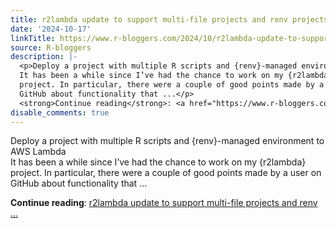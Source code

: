 ```yaml
---
title: r2lambda update to support multi-file projects and renv projects
date: '2024-10-17'
linkTitle: https://www.r-bloggers.com/2024/10/r2lambda-update-to-support-multi-file-projects-and-renv-projects/
source: R-bloggers
description: |-
  <p>Deploy a project with multiple R scripts and {renv}-managed environment to AWS Lambda<br />
  It has been a while since I’ve had the chance to work on my {r2lambda}<br />
  project. In particular, there were a couple of good points made by a user on<br />
  GitHub about functionality that ...</p>
  <strong>Continue reading</strong>: <a href="https://www.r-bloggers.com/2024/10/r2lambda-update-to-support-multi-file-projects-and-renv-projects/">r2lambda update to support multi-file projects and renv ...
disable_comments: true
---
```

<p>Deploy a project with multiple R scripts and {renv}-managed environment to AWS Lambda<br />
It has been a while since I’ve had the chance to work on my {r2lambda}<br />
project. In particular, there were a couple of good points made by a user on<br />
GitHub about functionality that ...</p>
<strong>Continue reading</strong>: <a href="https://www.r-bloggers.com/2024/10/r2lambda-update-to-support-multi-file-projects-and-renv-projects/">r2lambda update to support multi-file projects and renv ...